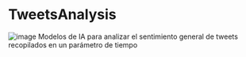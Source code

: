 # TweetsAnalysis

![image](https://user-images.githubusercontent.com/99009069/219459472-beab7a0d-8c02-4c11-bd70-ab51c5ef70b2.png)
Modelos de IA para analizar el sentimiento general de tweets recopilados en un parámetro de tiempo
